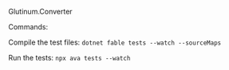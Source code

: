 Glutinum.Converter

Commands:

Compile the test files: `dotnet fable tests --watch --sourceMaps`

Run the tests: `npx ava tests --watch`
